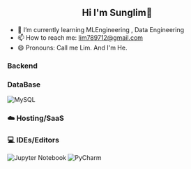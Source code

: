 <h2 align="center"> Hi I'm Sunglim👋 </h3>

- 🌱  I’m currently learning MLEngineering , Data Engineering
- 📫 How to reach me: lim789712@gmail.com
- 😄 Pronouns:  Call me Lim. And I'm He.

### Backend

### DataBase

![MySQL](https://img.shields.io/badge/mysql-%2300f.svg?style=for-the-badge&logo=mysql&logoColor=white)

### ☁️ Hosting/SaaS 
### 💻 IDEs/Editors  
![Jupyter Notebook](https://img.shields.io/badge/jupyter-%23FA0F00.svg?style=for-the-badge&logo=jupyter&logoColor=white) 
![PyCharm](https://img.shields.io/badge/pycharm-143?style=for-the-badge&logo=pycharm&logoColor=black&color=black&labelColor=green)
